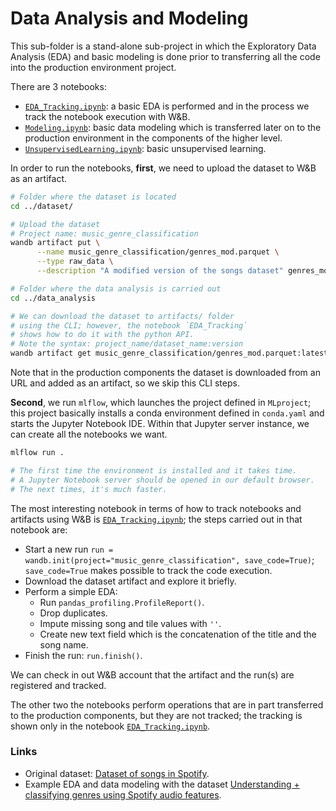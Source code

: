 # Data Analysis and Modeling

This sub-folder is a stand-alone sub-project in which the Exploratory Data Analysis (EDA) and basic modeling is done prior to transferring all the code into the production environment project.

There are 3 notebooks:

- [`EDA_Tracking.ipynb`](EDA_Tracking.ipynb): a basic EDA is performed and in the process we track the notebook execution with W&B.
- [`Modeling.ipynb`](Modeling.ipynb): basic data modeling which is transferred later on to the production environment in the components of the higher level.
- [`UnsupervisedLearning.ipynb`](UnsupervisedLearning.ipynb): basic unsupervised learning.

In order to run the notebooks, **first**, we need to upload the dataset to W&B as an artifact.

```bash
# Folder where the dataset is located
cd ../dataset/

# Upload the dataset
# Project name: music_genre_classification
wandb artifact put \
      --name music_genre_classification/genres_mod.parquet \
      --type raw_data \
      --description "A modified version of the songs dataset" genres_mod.parquet

# Folder where the data analysis is carried out
cd ../data_analysis

# We can download the dataset to artifacts/ folder
# using the CLI; however, the notebook `EDA_Tracking`
# shows how to do it with the python API.
# Note the syntax: project_name/dataset_name:version
wandb artifact get music_genre_classification/genres_mod.parquet:latest
```

Note that in the production components the dataset is downloaded from an URL and added as an artifact, so we skip this CLI steps.

**Second**, we run `mlflow`, which launches the project defined in `MLproject`; this project basically installs a conda environment defined in `conda.yaml` and starts the Jupyter Notebook IDE. Within that Jupyter server instance, we can create all the notebooks we want.

```bash
mlflow run .

# The first time the environment is installed and it takes time.
# A Jupyter Notebook server should be opened in our default browser.
# The next times, it's much faster.
```

The most interesting notebook in terms of how to track notebooks and artifacts using W&B is [`EDA_Tracking.ipynb`](EDA_Tracking.ipynb); the steps carried out in that notebook are:

- Start a new run `run = wandb.init(project="music_genre_classification", save_code=True)`; `save_code=True` makes possible to track the code execution.
- Download the dataset artifact and explore it briefly.
- Perform a simple EDA:
  - Run `pandas_profiling.ProfileReport()`.
  - Drop duplicates.
  - Impute missing song and tile values with `''`.
  - Create new text field which is the concatenation of the title and the song name.
- Finish the run: `run.finish()`.

We can check in out W&B account that the artifact and the run(s) are registered and tracked.

The other two the notebooks perform operations that are in part transferred to the production components, but they are not tracked; the tracking is shown only in the notebook [`EDA_Tracking.ipynb`](EDA_Tracking.ipynb).

### Links

- Original dataset: [Dataset of songs in Spotify](https://www.kaggle.com/datasets/mrmorj/dataset-of-songs-in-spotify).
- Example EDA and data modeling with the dataset [Understanding + classifying genres using Spotify audio features](https://www.kaylinpavlik.com/classifying-songs-genres/).

